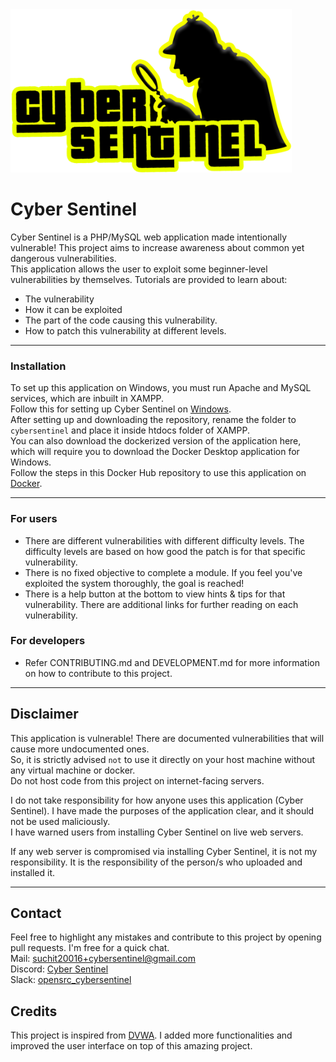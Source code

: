 <img src="sentinel/images/logo.png" alt="Cyber Sentinel logo" width="450">

# Cyber Sentinel
Cyber Sentinel is a PHP/MySQL web application made intentionally vulnerable! This project aims to increase awareness about common yet dangerous vulnerabilities.  
This application allows the user to exploit some beginner-level vulnerabilities by themselves. Tutorials are provided to learn about:
- The vulnerability 
- How it can be exploited 
- The part of the code causing this vulnerability.
- How to patch this vulnerability at different levels.
<hr>

### Installation
To set up this application on Windows, you must run Apache and MySQL services, which are inbuilt in XAMPP.  
Follow this for setting up Cyber Sentinel on [Windows](https://suchitreddi.github.io/cybersentinel/docs/setupw.html).  
After setting up and downloading the repository, rename the folder to `cybersentinel` and place it inside htdocs folder of XAMPP.  
You can also download the dockerized version of the application here, which will require you to download the Docker Desktop application for Windows.  
Follow the steps in this Docker Hub repository to use this application on [Docker](https://hub.docker.com/r/5herl0ck/cybersentinel).
<hr>

### For users
- There are different vulnerabilities with different difficulty levels. The difficulty levels are based on how good the patch is for that specific vulnerability.  
- There is no fixed objective to complete a module. If you feel you've exploited the system thoroughly, the goal is reached!  
- There is a help button at the bottom to view hints & tips for that vulnerability. There are additional links for further reading on each vulnerability.

### For developers
- Refer CONTRIBUTING.md and DEVELOPMENT.md for more information on how to contribute to this project.
<hr>

## Disclaimer
This application is vulnerable! There are documented vulnerabilities that will cause more undocumented ones.  
So, it is strictly advised `not` to use it directly on your host machine without any virtual machine or docker.  
Do not host code from this project on internet-facing servers.  

I do not take responsibility for how anyone uses this application (Cyber Sentinel). I have made the purposes of the application clear, and it should not be used maliciously.  
I have warned users from installing Cyber Sentinel on live web servers.  

If any web server is compromised via installing Cyber Sentinel, it is not my responsibility. It is the responsibility of the person/s who uploaded and installed it.  

<hr>

## Contact
Feel free to highlight any mistakes and contribute to this project by opening pull requests. I'm free for a quick chat.  
Mail: <a href="mailto:suchit20016+cybersentinel@gmail.com" target="_blank" rel="noopener noreferrer nofollow">suchit20016+cybersentinel@gmail.com</a>  
Discord: <a href="https://discord.gg/sTwyENzBUb" target="_blank" rel="noopener noreferrer nofollow">Cyber Sentinel</a>  
Slack: <a href="https://join.slack.com/t/opensrccybersentinel/shared_invite/zt-28f973fci-7ObrO7JK8jE7FNG3qDiLvQ" target="_blank" rel="noopener noreferrer nofollow">opensrc_cybersentinel</a>

## Credits
This project is inspired from [DVWA](https://github.com/digininja/DVWA). I added more functionalities and improved the user interface on top of this amazing project.
